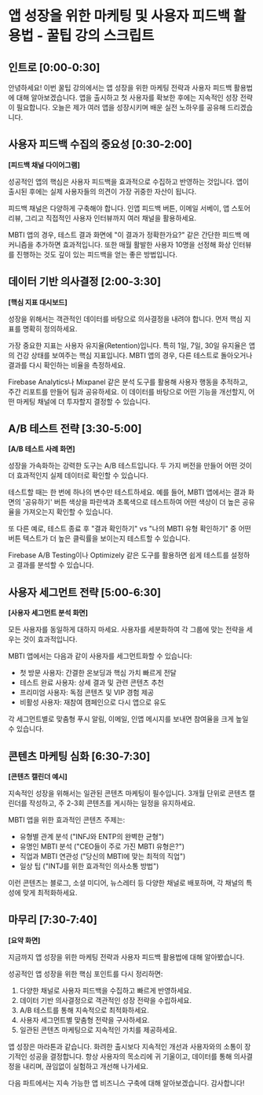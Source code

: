 # 앱 성장을 위한 마케팅 및 사용자 피드백 활용법 - 꿀팁 강의 스크립트

## 인트로 [0:00-0:30]
안녕하세요! 이번 꿀팁 강의에서는 앱 성장을 위한 마케팅 전략과 사용자 피드백 활용법에 대해 알아보겠습니다. 앱을 출시하고 첫 사용자를 확보한 후에는 지속적인 성장 전략이 필요합니다. 오늘은 제가 여러 앱을 성장시키며 배운 실전 노하우를 공유해 드리겠습니다.

## 사용자 피드백 수집의 중요성 [0:30-2:00]
**[피드백 채널 다이어그램]**

성공적인 앱의 핵심은 사용자 피드백을 효과적으로 수집하고 반영하는 것입니다. 앱이 출시된 후에는 실제 사용자들의 의견이 가장 귀중한 자산이 됩니다.

피드백 채널은 다양하게 구축해야 합니다. 인앱 피드백 버튼, 이메일 서베이, 앱 스토어 리뷰, 그리고 직접적인 사용자 인터뷰까지 여러 채널을 활용하세요.

MBTI 앱의 경우, 테스트 결과 화면에 "이 결과가 정확한가요?" 같은 간단한 피드백 메커니즘을 추가하면 효과적입니다. 또한 매월 활발한 사용자 10명을 선정해 화상 인터뷰를 진행하는 것도 깊이 있는 피드백을 얻는 좋은 방법입니다.

## 데이터 기반 의사결정 [2:00-3:30]
**[핵심 지표 대시보드]**

성장을 위해서는 객관적인 데이터를 바탕으로 의사결정을 내려야 합니다. 먼저 핵심 지표를 명확히 정의하세요.

가장 중요한 지표는 사용자 유지율(Retention)입니다. 특히 1일, 7일, 30일 유지율은 앱의 건강 상태를 보여주는 핵심 지표입니다. MBTI 앱의 경우, 다른 테스트로 돌아오거나 결과를 다시 확인하는 비율을 측정하세요.

Firebase Analytics나 Mixpanel 같은 분석 도구를 활용해 사용자 행동을 추적하고, 주간 리포트를 만들어 팀과 공유하세요. 이 데이터를 바탕으로 어떤 기능을 개선할지, 어떤 마케팅 채널에 더 투자할지 결정할 수 있습니다.

## A/B 테스트 전략 [3:30-5:00]
**[A/B 테스트 사례 화면]**

성장을 가속화하는 강력한 도구는 A/B 테스트입니다. 두 가지 버전을 만들어 어떤 것이 더 효과적인지 실제 데이터로 확인할 수 있습니다.

테스트할 때는 한 번에 하나의 변수만 테스트하세요. 예를 들어, MBTI 앱에서는 결과 화면의 '공유하기' 버튼 색상을 파란색과 초록색으로 테스트하여 어떤 색상이 더 높은 공유율을 가져오는지 확인할 수 있습니다.

또 다른 예로, 테스트 종료 후 "결과 확인하기" vs "나의 MBTI 유형 확인하기" 중 어떤 버튼 텍스트가 더 높은 클릭률을 보이는지 테스트할 수 있습니다.

Firebase A/B Testing이나 Optimizely 같은 도구를 활용하면 쉽게 테스트를 설정하고 결과를 분석할 수 있습니다.

## 사용자 세그먼트 전략 [5:00-6:30]
**[사용자 세그먼트 분석 화면]**

모든 사용자를 동일하게 대하지 마세요. 사용자를 세분화하여 각 그룹에 맞는 전략을 세우는 것이 효과적입니다.

MBTI 앱에서는 다음과 같이 사용자를 세그먼트화할 수 있습니다:
- 첫 방문 사용자: 간결한 온보딩과 핵심 가치 빠르게 전달
- 테스트 완료 사용자: 상세 결과 및 관련 콘텐츠 추천
- 프리미엄 사용자: 독점 콘텐츠 및 VIP 경험 제공
- 비활성 사용자: 재참여 캠페인으로 다시 앱으로 유도

각 세그먼트별로 맞춤형 푸시 알림, 이메일, 인앱 메시지를 보내면 참여율을 크게 높일 수 있습니다.

## 콘텐츠 마케팅 심화 [6:30-7:30]
**[콘텐츠 캘린더 예시]**

지속적인 성장을 위해서는 일관된 콘텐츠 마케팅이 필수입니다. 3개월 단위로 콘텐츠 캘린더를 작성하고, 주 2-3회 콘텐츠를 게시하는 일정을 유지하세요.

MBTI 앱을 위한 효과적인 콘텐츠 주제는:
- 유형별 관계 분석 ("INFJ와 ENTP의 완벽한 균형")
- 유명인 MBTI 분석 ("CEO들이 주로 가진 MBTI 유형은?")
- 직업과 MBTI 연관성 ("당신의 MBTI에 맞는 최적의 직업")
- 일상 팁 ("INTJ를 위한 효과적인 의사소통 방법")

이런 콘텐츠는 블로그, 소셜 미디어, 뉴스레터 등 다양한 채널로 배포하며, 각 채널의 특성에 맞게 최적화하세요.

## 마무리 [7:30-7:40]
**[요약 화면]**

지금까지 앱 성장을 위한 마케팅 전략과 사용자 피드백 활용법에 대해 알아봤습니다. 

성공적인 앱 성장을 위한 핵심 포인트를 다시 정리하면:
1. 다양한 채널로 사용자 피드백을 수집하고 빠르게 반영하세요.
2. 데이터 기반 의사결정으로 객관적인 성장 전략을 수립하세요.
3. A/B 테스트를 통해 지속적으로 최적화하세요.
4. 사용자 세그먼트별 맞춤형 전략을 구사하세요.
5. 일관된 콘텐츠 마케팅으로 지속적인 가치를 제공하세요.

앱 성장은 마라톤과 같습니다. 화려한 출시보다 지속적인 개선과 사용자와의 소통이 장기적인 성공을 결정합니다. 항상 사용자의 목소리에 귀 기울이고, 데이터를 통해 의사결정을 내리며, 끊임없이 실험하고 개선해 나가세요.

다음 파트에서는 지속 가능한 앱 비즈니스 구축에 대해 알아보겠습니다. 감사합니다!